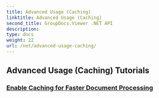 ```yaml
---
title: Advanced Usage (Caching)
linktitle: Advanced Usage (Caching)
second_title: GroupDocs.Viewer .NET API
description: 
type: docs
weight: 22
url: /net/advanced-usage-caching/
---
```


## Advanced Usage (Caching) Tutorials
### [Enable Caching for Faster Document Processing](./enable-caching/)